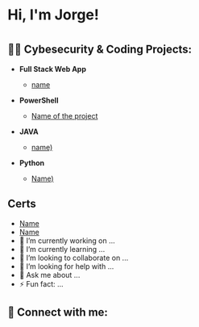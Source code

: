 <h1>Hi, I'm Jorge!<h1>

  
<h2>👨‍💻 Cybesecurity & Coding Projects:</h2>

- <b>Full Stack Web App</b>
  - [name](link) </b></i>
- <b>PowerShell</b>
  - [Name of the project](Link)

- <b>JAVA </b>
  - [name)](link)

- <b>Python</b>
  - [Name)](Link)

<h2> Certs</h2>

- [Name ](link)
- [Name](link)
- 🔭 I’m currently working on ...
- 🌱 I’m currently learning ...
- 👯 I’m looking to collaborate on ...
- 🤔 I’m looking for help with ...
- 💬 Ask me about ...
- ⚡ Fun fact: ...

<h2> 🤳 Connect with me:</h2> 
